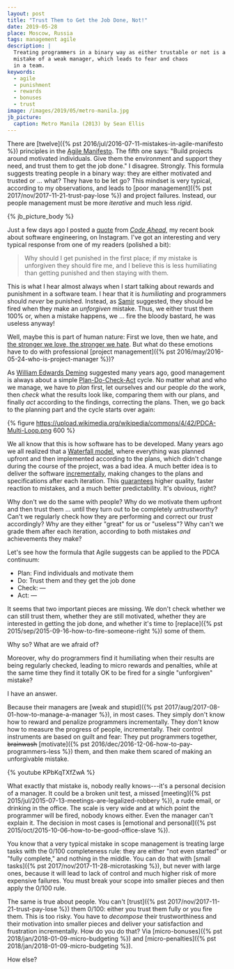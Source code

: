 ```yaml
---
layout: post
title: "Trust Them to Get the Job Done, Not!"
date: 2019-05-28
place: Moscow, Russia
tags: management agile
description: |
  Treating programmers in a binary way as either trustable or not is a typical
  mistake of a weak manager, which leads to fear and chaos
  in a team.
keywords:
  - agile
  - punishment
  - rewards
  - bonuses
  - trust
image: /images/2019/05/metro-manila.jpg
jb_picture:
  caption: Metro Manila (2013) by Sean Ellis
---
```


There are [twelve]({% pst 2016/jul/2016-07-11-mistakes-in-agile-manifesto %})
principles in the [Agile Manifesto](http://agilemanifesto.org/principles.html).
The fifth one says: "Build projects around motivated individuals.
Give them the environment and support they need,
and trust them to get the job done."
I disagree. Strongly. This formula suggests treating people in a binary way: they
are either motivated and trusted or ... what? They have to be let go?
This mindset is very typical, according to my observations, and leads
to [poor management]({% pst 2017/nov/2017-11-21-trust-pay-lose %}) and project failures.
Instead, our people management must be more _iterative_ and much less _rigid_.

<!--more-->

{% jb_picture_body %}

Just a few days ago I posted a [quote](https://www.instagram.com/p/Bx6gJAngsT5/) from
[_Code Ahead_](/code-ahead.html), my recent book about
software engineering, on Instagram. I've got an interesting and very typical
response from one of my readers (polished a bit):

> Why should I get punished in the first place;
  if my mistake is unforgiven they should fire me, and I believe this
  is less humiliating than getting punished and then staying with them.

This is what I hear almost always when I start talking about rewards and
punishment in a software team. I hear that it is _humiliating_ and
programmers should _never_ be punished. Instead, as [Samir](https://www.instagram.com/samir.bouazza.2017/)
suggested, they should be fired when they make
an _unforgiven_ mistake. Thus, we either trust them 100% or, when a mistake
happens, we ... fire the bloody bastard, he was useless anyway!

Well, maybe this is part of human nature: First we love, then we hate, and
[the stronger we love, the stronger we hate](https://drhurd.com/2018/04/29/stronger-love-stronger-hate/).
But what do these emotions have to do with professional
[project management]({% pst 2016/may/2016-05-24-who-is-project-manager %})?

As [William Edwards Deming](https://en.wikipedia.org/wiki/W._Edwards_Deming)
suggested many years ago, good management is always about a simple
[Plan-Do-Check-Act](https://en.wikipedia.org/wiki/PDCA) cycle.
No matter what and who we manage, we have to _plan_ first,
let ourselves and our people _do_ the work, then _check_ what the results look like, comparing
them with our plans, and finally _act_ according to the findings, correcting
the plans. Then, we go back to the planning part and the cycle starts
over again:

{% figure https://upload.wikimedia.org/wikipedia/commons/4/42/PDCA-Multi-Loop.png 600 %}

We all know that this is how software has to be developed. Many years ago
we all realized that a [Waterfall model](https://en.wikipedia.org/wiki/Waterfall_model),
where everything was planned upfront
and then implemented according to the plans, which didn't change during the
course of the project, was a bad idea. A much better idea is to deliver
the software [incrementally](https://en.wikipedia.org/wiki/Incremental_build_model),
making changes to the plans and specifications
after each iteration. This [guarantees](https://en.wikipedia.org/wiki/Iterative_and_incremental_development)
higher quality, faster reaction to mistakes,
and a much better predictability. It's obvious, right?

Why don't we do the same with people? Why do we motivate them upfront
and then trust them ... until they turn out to be completely _untrustworthy_?
Can't we regularly check
how they are performing and correct our _trust_ accordingly? Why are they
either "great" for us or "useless"? Why can't we grade them after each
iteration, according to both mistakes _and_ achievements they make?

Let's see how the formula that Agile suggests can be applied to the
PDCA continuum:

  * Plan: Find individuals and motivate them
  * Do: Trust them and they get the job done
  * Check: &mdash;
  * Act: &mdash;

It seems that two important pieces are missing. We don't check whether
we can still trust them, whether they are still motivated, whether they are
interested in getting the job done, and whether it's time to
[replace]({% pst 2015/sep/2015-09-16-how-to-fire-someone-right %})
some of them.

Why so? What are we afraid of?

Moreover, why do programmers find it humiliating when their results are being
regularly checked, leading to micro rewards and penalties, while at the same
time they find it totally OK to be fired for a single "unforgiven" mistake?

I have an answer.

Because their managers are [weak and stupid]({% pst 2017/aug/2017-08-01-how-to-manage-a-manager %}),
in most cases. They simply
don't know how to reward and penalize programmers incrementally. They don't
know how to measure the progress of people, incrementally. Their control instruments
are based on guilt and fear: They put programmers together,
<del>brainwash</del> [motivate]({% pst 2016/dec/2016-12-06-how-to-pay-programmers-less %})
them, and then make them scared of making an unforgivable mistake.

{% youtube KPbKqTXfZwA %}

What exactly that mistake is, nobody really knows---it's
a personal decision of a manager. It could be a broken unit test,
a missed [meeting]({% pst 2015/jul/2015-07-13-meetings-are-legalized-robbery %}),
a rude email, or drinking in the office. The scale is
very wide and at which point the programmer will be fired, nobody
knows either. Even the manager can't explain it. The decision in most cases is
[emotional and personal]({% pst 2015/oct/2015-10-06-how-to-be-good-office-slave %}).

You know that a very typical mistake in scope management is treating
large tasks with the 0/100 completeness rule: they are either "not even started"
or "fully complete," and nothing in the middle. You can do that with
[small tasks]({% pst 2017/nov/2017-11-28-microtasking %}),
but never with large ones, because it will lead to lack of control
and much higher risk of more expensive failures. You must break your scope
into smaller pieces and then apply the 0/100 rule.

The same is true about people. You can't [trust]({% pst 2017/nov/2017-11-21-trust-pay-lose %})
them 0/100: either you trust
them fully or you fire them. This is too risky. You have to _decompose_
their trustworthiness and their motivation into smaller pieces and deliver your
satisfaction and frustration incrementally. How do you do that? Via
[micro-bonuses]({% pst 2018/jan/2018-01-09-micro-budgeting %}) and
[micro-penalties]({% pst 2018/jan/2018-01-09-micro-budgeting %}).

How else?
